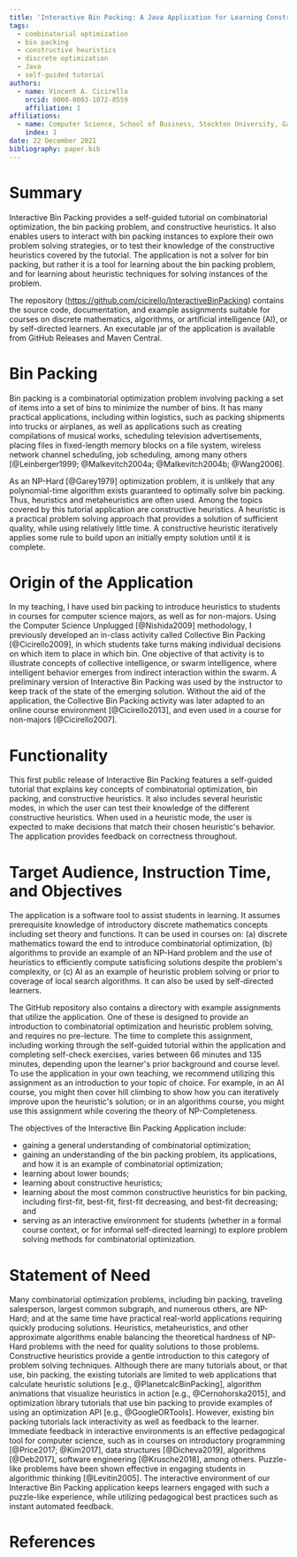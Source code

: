```yaml
---
title: 'Interactive Bin Packing: A Java Application for Learning Constructive Heuristics for Combinatorial Optimization'
tags:
  - combinatorial optimization
  - bin packing
  - constructive heuristics
  - discrete optimization
  - Java
  - self-guided tutorial
authors:
  - name: Vincent A. Cicirello
    orcid: 0000-0003-1072-8559
    affiliation: 1
affiliations:
  - name: Computer Science, School of Business, Stockton University, Galloway, NJ 08205
    index: 1
date: 22 December 2021
bibliography: paper.bib
---
```


# Summary

Interactive Bin Packing provides a self-guided tutorial on combinatorial 
optimization, the bin packing problem, and constructive heuristics. It also 
enables users to interact with bin packing instances to explore their 
own problem solving strategies, or to test their knowledge of the 
constructive heuristics covered by the tutorial. The application is not a 
solver for bin packing, but rather it is a tool for learning about the 
bin packing problem, and for learning about heuristic techniques 
for solving instances of the problem.

The repository (https://github.com/cicirello/InteractiveBinPacking) contains 
the source code, documentation, and example assignments suitable for courses
on discrete mathematics, algorithms, or artificial intelligence (AI), or by 
self-directed learners. An executable jar of the application is available 
from GitHub Releases and Maven Central.

# Bin Packing

Bin packing is a combinatorial optimization problem involving 
packing a set of items into a set of bins to minimize the number of 
bins. It has many practical applications, including 
within logistics, such as packing shipments into trucks or airplanes, 
as well as applications such as creating compilations of musical works, 
scheduling television advertisements, placing files in fixed-length 
memory blocks on a file system, wireless network channel scheduling, 
job scheduling, among many 
others [@Leinberger1999; @Malkevitch2004a; @Malkevitch2004b; @Wang2006].

As an NP-Hard [@Garey1979] optimization problem, it is unlikely that any 
polynomial-time algorithm exists guaranteed to optimally solve bin packing. 
Thus, heuristics and metaheuristics are often used. Among the topics 
covered by this tutorial application are constructive heuristics. A 
heuristic is a practical problem solving approach that provides a 
solution of sufficient quality, while using relatively little time. A 
constructive heuristic iteratively applies some rule to build upon an 
initially empty solution until it is complete. 

# Origin of the Application

In my teaching, I have used bin packing to introduce heuristics to 
students in courses for computer science majors, as well as for 
non-majors. Using the Computer Science Unplugged [@Nishida2009] 
methodology, I previously developed an in-class activity called 
Collective Bin Packing [@Cicirello2009], in which students take turns 
making individual decisions on which item to place in which bin. One 
objective of that activity is to illustrate concepts of collective
intelligence, or swarm intelligence, where intelligent behavior emerges 
from indirect interaction within the swarm. A preliminary version of 
Interactive Bin Packing was used by the instructor to keep track of the 
state of the emerging solution. Without the aid of the application, 
the Collective Bin Packing activity was later adapted to an online 
course environment [@Cicirello2013], and even used in a course for 
non-majors [@Cicirello2007]. 

# Functionality

This first public release of Interactive Bin Packing features a 
self-guided tutorial that explains key concepts of combinatorial 
optimization, bin packing, and constructive heuristics. It also 
includes several heuristic modes, in which the user can test their 
knowledge of the different constructive heuristics. When used in a 
heuristic mode, the user is expected to make decisions that match 
their chosen heuristic's behavior. The application provides feedback 
on correctness throughout.

# Target Audience, Instruction Time, and Objectives

The application is a software tool to assist students in learning. It 
assumes prerequisite knowledge of introductory discrete mathematics concepts
including set theory and functions. It can be used in courses 
on: (a) discrete mathematics toward the end to introduce combinatorial 
optimization, (b) algorithms to provide an example of an NP-Hard problem 
and the use of heuristics to efficiently compute satisficing solutions 
despite the problem's complexity, or (c) AI as an 
example of heuristic problem solving or prior to coverage of local 
search algorithms. It can also be used by self-directed learners.

The GitHub repository also contains a directory with example assignments
that utilize the application. One of these is designed to provide an 
introduction to combinatorial optimization and heuristic problem solving,
and requires no pre-lecture. The time to complete this assignment, including 
working through the self-guided tutorial within the application
and completing self-check exercises, varies between 66 minutes 
and 135 minutes, depending upon the learner's prior background and course 
level. To use the application in your own teaching, we recommend 
utilizing this assignment as an introduction to your topic of 
choice. For example, in an AI course, you might then cover hill 
climbing to show how you can iteratively improve upon the heuristic's 
solution; or in an algorithms course, you might use this assignment 
while covering the theory of NP-Completeness.

The objectives of the Interactive Bin Packing Application include:

* gaining a general understanding of combinatorial optimization;
* gaining an understanding of the bin packing problem, its 
  applications, and how it is an example of combinatorial 
  optimization;
* learning about lower bounds;
* learning about constructive heuristics;
* learning about the most common constructive heuristics for bin 
  packing, including first-fit, best-fit, first-fit decreasing, 
  and best-fit decreasing; and
* serving as an interactive environment for students (whether in a 
  formal course context, or for informal self-directed learning) to 
  explore problem solving methods for combinatorial optimization.

# Statement of Need

Many combinatorial optimization problems, including bin packing, traveling 
salesperson, largest common subgraph, and numerous others, are NP-Hard; and 
at the same time have practical real-world applications requiring quickly 
producing solutions. Heuristics, metaheuristics, and other approximate 
algorithms enable balancing the theoretical hardness of NP-Hard problems 
with the need for quality solutions to those problems. Constructive 
heuristics provide a gentle introduction to this category of problem solving 
techniques. Although there are many tutorials about, or that use, bin packing,
the existing tutorials are limited to web applications that calculate heuristic 
solutions [e.g., @PlanetcalcBinPacking], algorithm animations that visualize heuristics 
in action [e.g., @Cernohorska2015], and optimization library tutorials that use bin 
packing to provide examples of using an optimization API [e.g., @GoogleORTools]. However, 
existing bin packing tutorials lack interactivity as well as feedback to the 
learner. Immediate feedback in interactive environments is an effective pedagogical 
tool for computer science, such as in courses on introductory 
programming [@Price2017; @Kim2017], data structures [@Dicheva2019], algorithms [@Deb2017],
software engineering [@Krusche2018], among others. Puzzle-like problems have been shown 
effective in engaging students in algorithmic thinking [@Levitin2005]. The interactive 
environment of our Interactive Bin Packing application keeps learners engaged with such a 
puzzle-like experience, while utilizing pedagogical best practices such as instant automated 
feedback. 

# References
